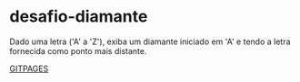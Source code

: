 # desafio-diamante

Dado uma letra ('A' a 'Z'), exiba um diamante iniciado em 'A' e tendo a letra fornecida como ponto mais distante.

[GITPAGES](https://vinicius-lele.github.io/desafio-diamante/)
